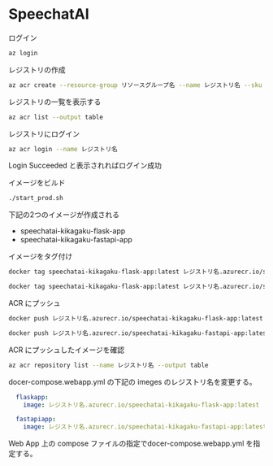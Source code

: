 # SpeechatAI


ログイン
```bash
az login
```

レジストリの作成
```bash
az acr create --resource-group リソースグループ名 --name レジストリ名 --sku Basic
```

レジストリの一覧を表示する
```bash
az acr list --output table
```

レジストリにログイン
```bash
az acr login --name レジストリ名
```
Login Succeeded と表示されればログイン成功

イメージをビルド
```bash
./start_prod.sh
```

下記の2つのイメージが作成される
- speechatai-kikagaku-flask-app
- speechatai-kikagaku-fastapi-app

イメージをタグ付け
```bash
docker tag speechatai-kikagaku-flask-app:latest レジストリ名.azurecr.io/speechatai-kikagaku-flask-app:latest
```
```bash
docker tag speechatai-kikagaku-flask-app:latest レジストリ名.azurecr.io/speechatai-kikagaku-fastapi-app:latest
```

ACR にプッシュ
```bash
docker push レジストリ名.azurecr.io/speechatai-kikagaku-flask-app:latest
```

```bash
docker push レジストリ名.azurecr.io/speechatai-kikagaku-fastapi-app:latest
```

ACR にプッシュしたイメージを確認
```bash
az acr repository list --name レジストリ名 --output table
```

docer-compose.webapp.yml の下記の imeges のレジストリ名を変更する。
```yml
  flaskapp:
    image: レジストリ名.azurecr.io/speechatai-kikagaku-flask-app:latest
```

```yml
  fastapiapp:
    image: レジストリ名.azurecr.io/speechatai-kikagaku-fastapi-app:latest
```

Web App 上の compose ファイルの指定でdocer-compose.webapp.yml を指定する。

